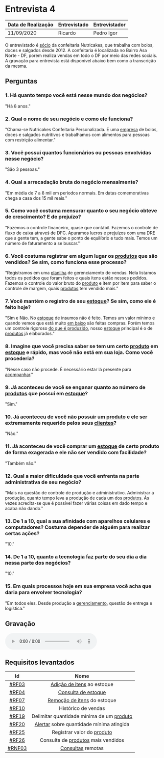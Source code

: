 # Entrevista 4

| Data de Realização | Entrevistado | Entrevistador   |
| ------------------ | ------------ | ---------------- |
| 11/09/2020         | Ricardo      | Pedro Igor |

O entrevistado é [sócio](Modeling/objeto?id=Owner) da confeitaria Nutricakes, que trabalha com bolos, doces e salgados desde 2012. A confeitaria é localizada no Bairro Asa Norte - DF, porém realiza vendas em todo o DF por meio das redes sociais. A gravação para entrevista está disponível abaixo bem como a transcrição da mesma.

## Perguntas

### 1. Há quanto tempo você está nesse mundo dos negócios?

"Há 8 anos."

### 2. Qual o nome de seu negócio e como ele funciona?

"Chama-se Nutricakes Confeitaria Personalizada. É uma [empresa](Modeling/objeto?id=Micro-empresa) de bolos, doces e salgados nutritivos e trabalhamos com alimentos para pessoas com restrição alimentar."

### 3. Você possui quantos funcionários ou pessoas envolvidas nesse negócio?

"São 3 pessoas."

### 4. Qual a arrecadação bruta do negócio mensalmente?

"Em média de 7 a 8 mil em períodos normais. Em datas comemorativas chega a casa dos 15 mil reais."

### 5. Como você costuma mensurar quanto o seu negócio obteve de crescimento? E de prejuízo?

"Fazemos o controle financeiro, quase que contábil. Fazemos o controle de fluxo de caixa atraveś de DFC. Apuramos lucros e prejuízos com uma DRE que a gente tem, a gente sabe o ponto de equilíbrio e tudo mais. Temos um número de faturamento a se buscar."

### 6. Você costuma registrar em algum lugar os [produtos](Modeling/objeto?id=Produto) que são vendidos? Se sim, como funciona esse processo?

"Registramos em uma [planilha](Modeling/objeto?id=Planilha) de gerenciamento de vendas. Nela listamos todos os pedidos que foram feitos e quais itens estão nesses pedidos. Fazemos o controle do valor bruto do [produto](Modeling/objeto?id=Produto) e item por item para saber o controle de margem, quais [produtos](Modeling/objeto?id=Produto) tem vendido mais."

### 7. Você mantém o registro de seu [estoque](Modeling/objeto?id=Estoque)? Se sim, como ele é feito hoje?

"Sim e Não. No [estoque](Modeling/objeto?id=Estoque) de insumos não é feito. Temos um valor mínimo e quando vemos que está muito [em baixo](Modeling/estado?id=Estoque-baixo) são feitas compras. Porém temos um controle rigoroso [do que é produzido](Modeling/objeto?id=Produto), nosso [estoque](Modeling/objeto?id=Estoque) principal é o de [produtos](Modeling/objeto?id=Produto) já elaborados."

### 8. Imagine que você precisa saber se tem um certo [produto](Modeling/objeto?id=Produto) em [estoque](Modeling/objeto?id=Estoque) e rápido, mas você não está em sua loja. Como você procederia?
"Nesse caso não procede. É necessário estar lá presente para [acompanhar](Modeling/verbo?id=Consultar-produto)."

### 9. Já aconteceu de você se enganar quanto ao número de [produtos](Modeling/objeto?id=Produto) que possui em [estoque](Modeling/objeto?id=Estoque)?

"Sim."

### 10. Já aconteceu de você não possuir um [produto](Modeling/objeto?id=Produto) e ele ser extremamente requerido pelos seus [clientes](Modeling/objeto?id=usuário)?

"Não."

### 11. Já aconteceu de você comprar um [estoque](Modeling/objeto?id=Estoque) de certo produto de forma exagerada e ele não ser vendido com facilidade?

"Também não."

### 12. Qual a maior dificuldade que você enfrenta na parte administrativa de seu negócio?

"Mais na questão de controle de produção e administrativo. Administrar a produção, quanto tempo leva a produção de cada um dos [produtos](Modeling/objeto?id=Produto). Às vezes acredita-se que é possível fazer várias coisas em dado tempo e acaba não dando."

### 13. De 1 a 10, qual a sua afinidade com aparelhos celulares e computadores? Costuma depender de alguém para realizar certas ações?

"10."

### 14. De 1 a 10, quanto a tecnologia faz parte do seu dia a dia nessa parte dos negócios?

"10."

### 15. Em quais processos hoje em sua empresa você acha que daria para envolver tecnologia?

"Em todos eles. Desde produção a [gerenciamento](Modeling/verbo?id=Controle-de-Estoque), questão de entrega e logística."

## Gravação

<audio controls>
  <source src="https://unbarqdsw.github.io/2020.1_G12_Stock/assets/audios/interview/entrevistaRicardo.mp3" type="audio/mpeg">
</audio>

## Requisitos levantados
|                                     Id                                      |                Nome                 |
| :-------------------------------------------------------------------------: | :---------------------------------: |
| [#RF03](Elicitation/RequisitosElicitados.md?id=requisitos-funcionais)  | [Adição de itens](Modeling/verbo?id=Cadastrar-Produto) ao estoque |
| [#RF04](Elicitation/RequisitosElicitados.md?id=requisitos-funcionais)  | [Consulta de estoque](Modeling/verbo?id=Consultar-Produto) |
| [#RF07](Elicitation/RequisitosElicitados.md?id=requisitos-funcionais)  | [Remoção de itens](Modeling/verbo?id=Baixa-em-Produto) do estoque |
| [#RF10](Elicitation/RequisitosElicitados.md?id=requisitos-funcionais)  | Histórico de vendas |
| [#RF19](Elicitation/RequisitosElicitados.md?id=requisitos-funcionais)  | Delimitar quantidade mínima de um [produto](Modeling/objeto?id=Produto) |
| [#RF20](Elicitation/RequisitosElicitados.md?id=requisitos-funcionais)  | [Alertar](Modeling/verbo?id=Alertar) sobre quantidade mínima atingida |
| [#RF25](Elicitation/RequisitosElicitados.md?id=requisitos-funcionais)  | Registrar valor do [produto](Modeling/objeto?id=Produto) |
| [#RF26](Elicitation/RequisitosElicitados.md?id=requisitos-funcionais)  | Consulta de [produtos](Modeling/objeto?id=Produto) mais vendidos |
| [#RNF03](Elicitation/RequisitosElicitados.md?id=requisitos-não-funcionais) | [Consultas](Modeling/verbo?id=Consultar-Produto) remotas | 